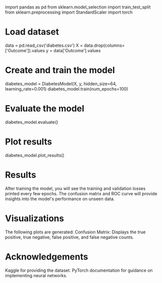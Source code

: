 import pandas as pd
from sklearn.model_selection import train_test_split
from sklearn.preprocessing import StandardScaler
import torch

# Load dataset
data = pd.read_csv('diabetes.csv')
X = data.drop(columns=['Outcome']).values
y = data['Outcome'].values

# Create and train the model
diabetes_model = DiabetesModel(X, y, hidden_size=64, learning_rate=0.001)
diabetes_model.train(num_epochs=100)

# Evaluate the model
diabetes_model.evaluate()

# Plot results
diabetes_model.plot_results()

# Results
After training the model, you will see the training and validation losses printed every few epochs. The confusion matrix and ROC curve will provide insights into the model's performance on unseen data.

# Visualizations
The following plots are generated:
Confusion Matrix: Displays the true positive, true negative, false positive, and false negative counts.


# Acknowledgements
Kaggle for providing the dataset.
PyTorch documentation for guidance on implementing neural networks.